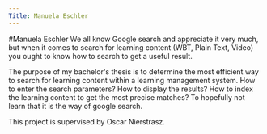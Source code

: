 ```yaml
---
Title: Manuela Eschler
---
```

#Manuela Eschler
We all know Google search and appreciate it very much, but when it comes to search for learning content (WBT, Plain Text, Video) you ought to know how to search to get a useful result.

The purpose of my bachelor's thesis is to determine the most efficient way to search for learning content within a learning management system. How to enter the search parameters? How to display the results? How to index the learning content to get the most precise matches? To hopefully not learn that it is the way of google search.

This project is supervised by Oscar Nierstrasz.
